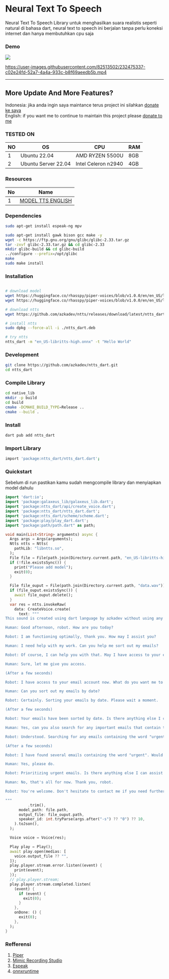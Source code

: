 # Neural Text To Speech

Neural Text To Speech Library untuk menghasilkan suara realistis seperti natural di bahasa dart, neural text to speech ini berjalan tanpa perlu koneksi internet dan hanya membutuhkan cpu saja

### Demo

[![](https://raw.githubusercontent.com/azkadev/ntts_dart/main/.github/youtube_ntts.jpg)](https://youtu.be/IfOJs7OUH8o)


https://user-images.githubusercontent.com/82513502/232475337-c02e24fd-52a7-4a4a-933c-b8f69aeedb5b.mp4

---


## More Update And More Features?

Indonesia: jika anda ingin saya maintance terus project ini silahkan [donate ke saya](https://github.com/sponsors/azkadev)
<br>
English: if you want me to continue to maintain this project please [donate to me](https://github.com/sponsors/azkadev)

 

### TESTED ON

| NO | OS                  | CPU                 | RAM |
|----|---------------------|---------------------|-----|
| 1  | Ubuntu 22.04        | AMD RYZEN 5500U     | 8GB |
| 2  | Ubuntu Server 22.04 | Intel Celeron n2940 | 4GB |


### Resources

| No | Name                                                                                                            |
|----|-----------------------------------------------------------------------------------------------------------------|
| 1  | [MODEL TTS ENGLISH](https://github.com/rhasspy/piper/releases/download/v0.0.2/voice-en-us-libritts-high.tar.gz) |


### Dependencies

```bash
sudo apt-get install espeak-ng mpv
```

```bash
sudo apt-get install gawk bison gcc make -y
wget -c https://ftp.gnu.org/gnu/glibc/glibc-2.33.tar.gz
tar -zxvf glibc-2.33.tar.gz && cd glibc-2.33
mkdir glibc-build && cd glibc-build
../configure --prefix=/opt/glibc
make
sudo make install
```


### Installation
```bash

# download model
wget https://huggingface.co/rhasspy/piper-voices/blob/v1.0.0/en/en_US/libritts/high/en_US-libritts-high.onnx
wget https://huggingface.co/rhasspy/piper-voices/blob/v1.0.0/en/en_US/libritts/high/en_US-libritts-high.onnx.json

# download ntts
wget https://github.com/azkadev/ntts/releases/download/latest/ntts_dart.deb

# install ntts
sudo dpkg --force-all -i ./ntts_dart.deb

# try ntts
ntts_dart -m "en_US-libritts-high.onnx" -t "Hello World"
```

### Development

```bash
git clone https://github.com/azkadev/ntts_dart.git
cd ntts_dart
```


### Compile Library

```bash
cd native_lib
mkdir -p build
cd build
cmake -DCMAKE_BUILD_TYPE=Release ..
cmake --build .
```


### Install

```bash
dart pub add ntts_dart
```

### Import Library

```bash
import 'package:ntts_dart/ntts_dart.dart';
```


### Quickstart

Sebelum di run pastikan kamu sudah mengcompile library dan menyiapkan model dahulu

```dart
import 'dart:io';
import 'package:galaxeus_lib/galaxeus_lib.dart';
import 'package:ntts_dart/api/create_voice.dart';
import 'package:ntts_dart/ntts_dart.dart';
import 'package:ntts_dart/scheme/scheme.dart';
import 'package:play/play_dart.dart';
import "package:path/path.dart" as path;

void main(List<String> arguments) async {
  Args args = Args(arguments);
  Ntts ntts = Ntts(
    pathLib: "libntts.so",
  );
  File file = File(path.join(Directory.current.path, "en_US-libritts-high.onnx"));
  if (!file.existsSync()) {
    print("Please add model");
    exit(0);
  }

  File file_ouput = File(path.join(Directory.current.path, "data.wav"));
  if (file_ouput.existsSync()) {
    await file_ouput.delete();
  }
  var res = ntts.invokeRaw(
    data: CreateVoice.create(
      text: """
This sound is created using dart language by azkadev without using any internet

Human: Good afternoon, robot. How are you today?

Robot: I am functioning optimally, thank you. How may I assist you?

Human: I need help with my work. Can you help me sort out my emails?

Robot: Of course, I can help you with that. May I have access to your email account?

Human: Sure, let me give you access.

(After a few seconds)

Robot: I have access to your email account now. What do you want me to do?

Human: Can you sort out my emails by date?

Robot: Certainly. Sorting your emails by date. Please wait a moment.

(After a few seconds)

Robot: Your emails have been sorted by date. Is there anything else I can assist you with?

Human: Yes, can you also search for any important emails that contain the word "urgent"?

Robot: Understood. Searching for any emails containing the word "urgent".

(After a few seconds)

Robot: I have found several emails containing the word "urgent". Would you like me to prioritize them for you?

Human: Yes, please do.

Robot: Prioritizing urgent emails. Is there anything else I can assist you with?

Human: No, that's all for now. Thank you, robot.

Robot: You're welcome. Don't hesitate to contact me if you need further assistance.

"""
          .trim(),
      model_path: file.path,
      output_file: file_ouput.path,
      speaker_id: int.tryParse(args.after("-s") ?? "0") ?? 10,
    ).toJson(),
  );

  Voice voice = Voice(res);

  Play play = Play();
  await play.open(medias: [
    voice.output_file ?? "",
  ]);
  play.player.stream.error.listen((event) {
    print(event);
  });
  // play.player.stream;
  play.player.stream.completed.listen(
    (event) {
      if (event) {
        exit(0);
      }
    },
    onDone: () {
      exit(0);
    },
  );
}

```

### Refferensi

1. [Piper](https://github.com/rhasspy/piper)
2. [Mimic Recording Studio](https://github.com/MycroftAI/mimic-recording-studio)
3. [Espeak](https://github.com/espeak-ng/espeak-ng)
4. [onnxruntime](https://github.com/microsoft/onnxruntime)

 